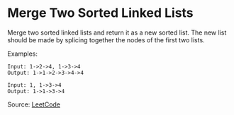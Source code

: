 # Merge Two Sorted Linked Lists

Merge two sorted linked lists and return it as a new sorted list. The new list should be made by splicing together the nodes of the first two lists.

Examples:
```
Input: 1->2->4, 1->3->4
Output: 1->1->2->3->4->4

Input: 1, 1->3->4
Output: 1->1->3->4
```

Source: [LeetCode](https://leetcode.com/problems/merge-two-sorted-lists/)